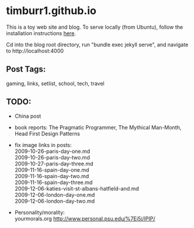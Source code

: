 # timburr1.github.io
This is a toy web site and blog. To serve locally (from Ubuntu), follow the installation instructions [here](https://jekyllrb.com/docs/). 

Cd into the blog root directory, run "bundle exec jekyll serve", and navigate to http://localhost:4000 

## Post Tags:
gaming, links, setlist, school, tech, travel

## TODO:
- China post

- book reports: The Pragmatic Programmer, The Mythical Man-Month, Head First Design Patterns

- fix image links in posts:  
2009-10-26-paris-day-one.md  
2009-10-26-paris-day-two.md  
2009-10-27-paris-day-three.md  
2009-11-16-spain-day-one.md  
2009-11-16-spain-day-two.md  
2009-11-16-spain-day-three.md  
2009-12-06-katies-visit-st-albans-hatfield-and.md  
2009-12-06-london-day-one.md  
2009-12-06-london-day-two.md  

- Personality/morality:  
yourmorals.org
http://www.personal.psu.edu/%7Ej5j/IPIP/